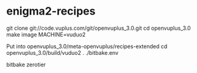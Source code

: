 # enigma2-recipes


git clone git://code.vuplus.com/git/openvuplus_3.0.git
cd openvuplus_3.0
make image MACHINE=vuduo2


Put into openvuplus_3.0/meta-openvuplus/recipes-extended
cd openvuplus_3.0/build/vuduo2
. ./bitbake.env

bitbake zerotier

